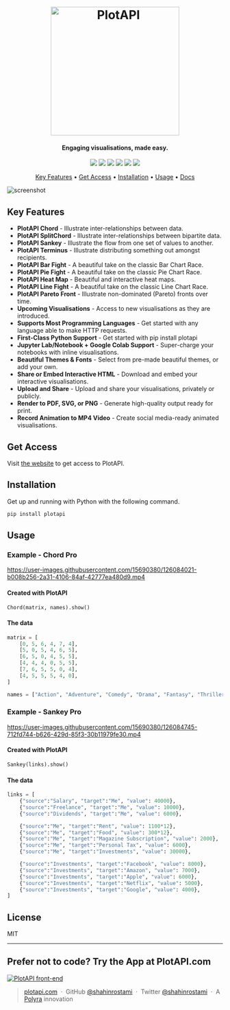 
<h1 align="center">
  <br>
  <a href="https://plotapi.com"><img src="https://plotapi.com/wp-content/uploads/2021/07/plotapi_logo.svg" alt="PlotAPI" width="300"></a>
</h1>

<h4 align="center">Engaging visualisations, made easy.</h4>

<p align="center">
<a href="https://pypi.org/project/plotapi/"><img src="https://img.shields.io/badge/pypi%20package-6.2.0-success.svg"></a>
<a href="https://crates.io/crates/chord"><img src="https://img.shields.io/badge/rust%20crate-0.1.0-success.svg"></a>
<a href="https://plotapi.com/pricing/"><img src="https://img.shields.io/badge/license-get-green.svg"></a>
<a href="https://discord.polyra.com"><img src="https://img.shields.io/badge/chat-join-7289da.svg"></a>
<a href="https://jupyter.org"><img src="https://img.shields.io/badge/supports-jupyter-orange.svg"></a>
<a href="https://www.linkedin.com/in/shahinrostami/"><img src="https://img.shields.io/badge/linked-in-blue.svg"></a>
</p>

<p align="center">
  <a href="#key-features">Key Features</a> •
  <a href="https://plotapi.com/#pricing">Get Access</a> •
  <a href="#installation">Installation</a> •
  <a href="#usage">Usage</a> •
  <a href="https://plotapi.com/docs">Docs</a>
</p>

![screenshot](https://plotapi.com/wp-content/uploads/2021/08/1500x500.jpeg)

## Key Features

* **PlotAPI Chord** - Illustrate inter-relationships between data.
* **PlotAPI SplitChord** - Illustrate inter-relationships between bipartite data.
* **PlotAPI Sankey** - Illustrate the flow from one set of values to another.
* **PlotAPI Terminus** - Illustrate distributing something out amongst recipients.
* **PlotAPI Bar Fight** - A beautiful take on the classic Bar Chart Race.
* **PlotAPI Pie Fight** - A beautiful take on the classic Pie Chart Race.
* **PlotAPI Heat Map** - Beautiful and interactive heat maps.
* **PlotAPI Line Fight** - A beautiful take on the classic Line Chart Race.
* **PlotAPI Pareto Front** - Illustrate non-dominated (Pareto) fronts over time.
* **Upcoming Visualisations** - Access to new visualisations as they are introduced.
* **Supports Most Programming Languages** - Get started with any language able to make HTTP requests.
* **First-Class Python Support** - Get started with pip install plotapi
* **Jupyter Lab/Notebook + Google Colab Support** - Super-charge your notebooks with inline visualisations.
* **Beautiful Themes & Fonts** - Select from pre-made beautiful themes, or add your own.
* **Share or Embed Interactive HTML** - Download and embed your interactive visualisations.
* **Upload and Share** - Upload and share your visualisations, privately or publicly.
* **Render to PDF, SVG, or PNG** - Generate high-quality output ready for print.
* **Record Animation to MP4 Video** - Create social media-ready animated visualisations.

## Get Access

Visit [the website](https://plotapi.com/#pricing) to get access to PlotAPI.

## Installation

Get up and running with Python with the following command.

```bash
pip install plotapi
```

## Usage

### Example - Chord Pro

https://user-images.githubusercontent.com/15690380/126084021-b008b256-2a31-4106-84af-42777ea480d9.mp4

#### Created with PlotAPI

```python
Chord(matrix, names).show()
```

#### The data

```python
matrix = [
    [0, 5, 6, 4, 7, 4],
    [5, 0, 5, 4, 6, 5],
    [6, 5, 0, 4, 5, 5],
    [4, 4, 4, 0, 5, 5],
    [7, 6, 5, 5, 0, 4],
    [4, 5, 5, 5, 4, 0],
]

names = ["Action", "Adventure", "Comedy", "Drama", "Fantasy", "Thriller"]
```

### Example - Sankey Pro

https://user-images.githubusercontent.com/15690380/126084745-712fd744-b626-429d-85f3-30b11979fe30.mp4

#### Created with PlotAPI

```python
Sankey(links).show()
```

#### The data

```python
links = [
    {"source":"Salary", "target":"Me", "value": 40000},
    {"source":"Freelance", "target":"Me", "value": 10000},
    {"source":"Dividends", "target":"Me", "value": 6000},

    {"source":"Me", "target":"Rent", "value": 1100*12},
    {"source":"Me", "target":"Food", "value": 300*12},
    {"source":"Me", "target":"Magazine Subscription", "value": 2000},
    {"source":"Me", "target":"Personal Tax", "value": 6000},
    {"source":"Me", "target":"Investments", "value": 30000},

    {"source":"Investments", "target":"Facebook", "value": 8000},
    {"source":"Investments", "target":"Amazon", "value": 7000},
    {"source":"Investments", "target":"Apple", "value": 6000},
    {"source":"Investments", "target":"Netflix", "value": 5000},
    {"source":"Investments", "target":"Google", "value": 4000},
]
```

## License

MIT

---

## Prefer not to code? Try the App at PlotAPI.com

<a href="https://plotapi.com"><img src="https://plotapi.com/static-asset/marketing/plotpanel_preview_2.jpg" alt="PlotAPI front-end"></a>


> [plotapi.com](https://plotapi.com) &nbsp;&middot;&nbsp;
> GitHub [@shahinrostami](https://github.com/shahinrostami) &nbsp;&middot;&nbsp;
> Twitter [@shahinrostami](https://twitter.com/shahinrostami)  &nbsp;&middot;&nbsp;
> A [Polyra](https://polyra.com) innovation

